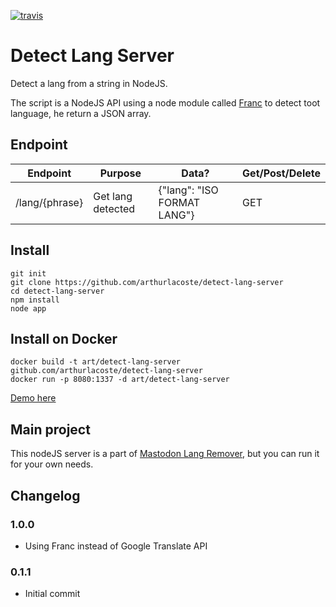 [![travis](http://img.shields.io/travis/arthurlacoste/detect-lang-server.svg)](https://travis-ci.org/arthurlacoste/detect-lang-server)

# Detect Lang Server

Detect a lang from a string in NodeJS.

The script is a NodeJS API using a node module called [Franc](https://github.com/wooorm/franc) to detect toot language, he return a JSON array.


## Endpoint
<table>
	<thead>
		<tr>
			<th>Endpoint</th>
			<th>Purpose</th>
			<th>Data?</th>
			<th>Get/Post/Delete</th>
		</tr>
	</thead>
	<tbody>
		<tr>
			<td>/lang/{phrase}</td>
			<td>Get lang detected</td>
			<td>{"lang": "ISO FORMAT LANG"}</td>
			<td>GET</td>
		</tr>
	</tbody>
</table>

##  Install

```
git init
git clone https://github.com/arthurlacoste/detect-lang-server
cd detect-lang-server
npm install
node app
```

## Install on Docker
```
docker build -t art/detect-lang-server github.com/arthurlacoste/detect-lang-server
docker run -p 8080:1337 -d art/detect-lang-server
```

[Demo here](https://obscure-fjord-89228.herokuapp.com/lang/obrigado)

## Main project
This nodeJS server is a part of [Mastodon Lang Remover](https://github.com/arthurlacoste/mastodon-lang-remover), but you can run it for your own needs.

## Changelog

### 1.0.0
- Using Franc instead of Google Translate API
### 0.1.1
- Initial commit

